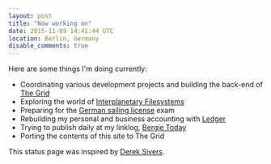 ```yaml
---
layout: post
title: "Now working on"
date: 2015-11-09 14:41:44 UTC
location: Berlin, Germany
disable_comments: true
---
```

Here are some things I'm doing currently:

* Coordinating various development projects and building the back-end of [The Grid](https://thegrid.io/)
* Exploring the world of [Interplanetary Filesystems](https://ipfs.io/)
* Preparing for the [German sailing license](https://de.wikipedia.org/wiki/Sportbootf%C3%BChrerschein_Binnen) exam
* Rebuilding my personal and business accounting with [Ledger](http://www.ledger-cli.org/)
* Trying to publish daily at my linklog, [Bergie Today](http://bergie.today/)
* Porting the contents of this site to The Grid

This status page was inspired by [Derek Sivers](https://sivers.org/nowff).
